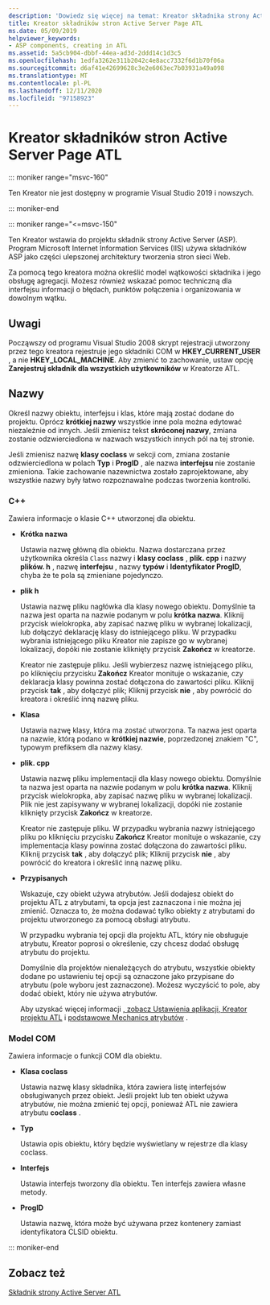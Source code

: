 ```yaml
---
description: 'Dowiedz się więcej na temat: Kreator składnika strony Active Server ATL'
title: Kreator składników stron Active Server Page ATL
ms.date: 05/09/2019
helpviewer_keywords:
- ASP components, creating in ATL
ms.assetid: 5a5cb904-dbbf-44ea-ad3d-2ddd14c1d3c5
ms.openlocfilehash: 1edfa3262e311b2042c4e8acc7332f6d1b70f06a
ms.sourcegitcommit: d6af41e42699628c3e2e6063ec7b03931a49a098
ms.translationtype: MT
ms.contentlocale: pl-PL
ms.lasthandoff: 12/11/2020
ms.locfileid: "97158923"
---
```

# <a name="atl-active-server-page-component-wizard"></a>Kreator składników stron Active Server Page ATL

::: moniker range="msvc-160"

Ten Kreator nie jest dostępny w programie Visual Studio 2019 i nowszych.

::: moniker-end

::: moniker range="<=msvc-150"

Ten Kreator wstawia do projektu składnik strony Active Server (ASP). Program Microsoft Internet Information Services (IIS) używa składników ASP jako części ulepszonej architektury tworzenia stron sieci Web.

Za pomocą tego kreatora można określić model wątkowości składnika i jego obsługę agregacji. Możesz również wskazać pomoc techniczną dla interfejsu informacji o błędach, punktów połączenia i organizowania w dowolnym wątku.

## <a name="remarks"></a>Uwagi

Począwszy od programu Visual Studio 2008 skrypt rejestracji utworzony przez tego kreatora rejestruje jego składniki COM w **HKEY_CURRENT_USER** , a nie **HKEY_LOCAL_MACHINE**. Aby zmienić to zachowanie, ustaw opcję **Zarejestruj składnik dla wszystkich użytkowników** w Kreatorze ATL.

## <a name="names"></a>Nazwy

Określ nazwy obiektu, interfejsu i klas, które mają zostać dodane do projektu. Oprócz **krótkiej nazwy** wszystkie inne pola można edytować niezależnie od innych. Jeśli zmienisz tekst **skróconej nazwy**, zmiana zostanie odzwierciedlona w nazwach wszystkich innych pól na tej stronie.

Jeśli zmienisz nazwę **klasy coclass** w sekcji com, zmiana zostanie odzwierciedlona w polach **Typ** i **ProgID** , ale nazwa **interfejsu** nie zostanie zmieniona. Takie zachowanie nazewnictwa zostało zaprojektowane, aby wszystkie nazwy były łatwo rozpoznawalne podczas tworzenia kontrolki.

### <a name="c"></a>C++

Zawiera informacje o klasie C++ utworzonej dla obiektu.

- **Krótka nazwa**

   Ustawia nazwę główną dla obiektu. Nazwa dostarczana przez użytkownika określa `Class` nazwy i **klasy coclass** , **plik. cpp** i nazwy **plików. h** , nazwę **interfejsu** , nazwy **typów** i **Identyfikator ProgID**, chyba że te pola są zmieniane pojedynczo.

- **plik h**

   Ustawia nazwę pliku nagłówka dla klasy nowego obiektu. Domyślnie ta nazwa jest oparta na nazwie podanym w polu **krótka nazwa**. Kliknij przycisk wielokropka, aby zapisać nazwę pliku w wybranej lokalizacji, lub dołączyć deklarację klasy do istniejącego pliku. W przypadku wybrania istniejącego pliku Kreator nie zapisze go w wybranej lokalizacji, dopóki nie zostanie kliknięty przycisk **Zakończ** w kreatorze.

   Kreator nie zastępuje pliku. Jeśli wybierzesz nazwę istniejącego pliku, po kliknięciu przycisku **Zakończ** Kreator monituje o wskazanie, czy deklaracja klasy powinna zostać dołączona do zawartości pliku. Kliknij przycisk **tak** , aby dołączyć plik; Kliknij przycisk **nie** , aby powrócić do kreatora i określić inną nazwę pliku.

- **Klasa**

   Ustawia nazwę klasy, która ma zostać utworzona. Ta nazwa jest oparta na nazwie, którą podano w **krótkiej nazwie**, poprzedzonej znakiem "C", typowym prefiksem dla nazwy klasy.

- **plik. cpp**

   Ustawia nazwę pliku implementacji dla klasy nowego obiektu. Domyślnie ta nazwa jest oparta na nazwie podanym w polu **krótka nazwa**. Kliknij przycisk wielokropka, aby zapisać nazwę pliku w wybranej lokalizacji. Plik nie jest zapisywany w wybranej lokalizacji, dopóki nie zostanie kliknięty przycisk **Zakończ** w kreatorze.

   Kreator nie zastępuje pliku. W przypadku wybrania nazwy istniejącego pliku po kliknięciu przycisku **Zakończ** Kreator monituje o wskazanie, czy implementacja klasy powinna zostać dołączona do zawartości pliku. Kliknij przycisk **tak** , aby dołączyć plik; Kliknij przycisk **nie** , aby powrócić do kreatora i określić inną nazwę pliku.

- **Przypisanych**

   Wskazuje, czy obiekt używa atrybutów. Jeśli dodajesz obiekt do projektu ATL z atrybutami, ta opcja jest zaznaczona i nie można jej zmienić. Oznacza to, że można dodawać tylko obiekty z atrybutami do projektu utworzonego za pomocą obsługi atrybutu.

   W przypadku wybrania tej opcji dla projektu ATL, który nie obsługuje atrybutu, Kreator poprosi o określenie, czy chcesz dodać obsługę atrybutu do projektu.

   Domyślnie dla projektów nienależących do atrybutu, wszystkie obiekty dodane po ustawieniu tej opcji są oznaczone jako przypisane do atrybutu (pole wyboru jest zaznaczone). Możesz wyczyścić to pole, aby dodać obiekt, który nie używa atrybutów.

   Aby uzyskać więcej informacji [, zobacz Ustawienia aplikacji, Kreator projektu ATL](../../atl/reference/application-settings-atl-project-wizard.md) i [podstawowe Mechanics atrybutów](../../windows/attributes/cpp-attributes-com-net.md#basic-mechanics-of-attributes) .

### <a name="com"></a>Model COM

Zawiera informacje o funkcji COM dla obiektu.

- **Klasa coclass**

   Ustawia nazwę klasy składnika, która zawiera listę interfejsów obsługiwanych przez obiekt. Jeśli projekt lub ten obiekt używa atrybutów, nie można zmienić tej opcji, ponieważ ATL nie zawiera atrybutu **coclass** .

- **Typ**

   Ustawia opis obiektu, który będzie wyświetlany w rejestrze dla klasy coclass.

- **Interfejs**

   Ustawia interfejs tworzony dla obiektu. Ten interfejs zawiera własne metody.

- **ProgID**

   Ustawia nazwę, która może być używana przez kontenery zamiast identyfikatora CLSID obiektu.

::: moniker-end

## <a name="see-also"></a>Zobacz też

[Składnik strony Active Server ATL](../../atl/reference/adding-an-atl-active-server-page-component.md)
